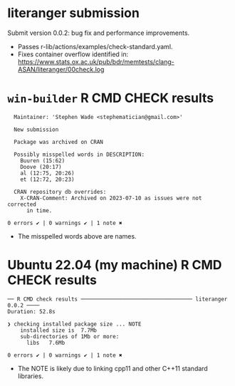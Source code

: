 # literanger submission

Submit version 0.0.2: bug fix and performance improvements.

-   Passes r-lib/actions/examples/check-standard.yaml.
-   Fixes container overflow identified in:
    https://www.stats.ox.ac.uk/pub/bdr/memtests/clang-ASAN/literanger/00check.log


# `win-builder` R CMD CHECK results 

```
  Maintainer: 'Stephen Wade <stephematician@gmail.com>'
  
  New submission
  
  Package was archived on CRAN
  
  Possibly misspelled words in DESCRIPTION:
    Buuren (15:62)
    Doove (20:17)
    al (12:75, 20:26)
    et (12:72, 20:23)
  
  CRAN repository db overrides:
    X-CRAN-Comment: Archived on 2023-07-10 as issues were not corrected
      in time.

0 errors ✔ | 0 warnings ✔ | 1 note ✖
```

-   The misspelled words above are names.


# Ubuntu 22.04 (my machine) R CMD CHECK results

```
── R CMD check results ─────────────────────────────────── literanger 0.0.2 ────
Duration: 52.8s

❯ checking installed package size ... NOTE
    installed size is  7.7Mb
    sub-directories of 1Mb or more:
      libs   7.6Mb

0 errors ✔ | 0 warnings ✔ | 1 note ✖
```

-   The NOTE is likely due to linking cpp11 and other C++11 standard libraries.

